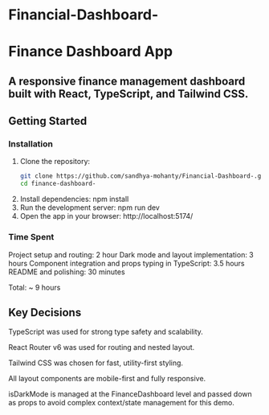 # Financial-Dashboard-
# Finance Dashboard App

A responsive finance management dashboard built with **React**, **TypeScript**, and **Tailwind CSS**. 
---

##  Getting Started

### Installation

1. Clone the repository:
   ```bash
   git clone https://github.com/sandhya-mohanty/Financial-Dashboard-.git
   cd finance-dashboard-
2. Install dependencies:
   npm install
3. Run the development server:
   npm run dev
4. Open the app in your browser:
   http://localhost:5174/

### Time Spent
Project setup and routing: 2 hour
Dark mode and layout implementation: 3 hours
Component integration and props typing in TypeScript: 3.5 hours
README and polishing: 30 minutes

Total: ~ 9 hours

## Key Decisions
TypeScript was used for strong type safety and scalability.

React Router v6 was used for routing and nested layout.

Tailwind CSS was chosen for fast, utility-first styling.

All layout components are mobile-first and fully responsive.

isDarkMode is managed at the FinanceDashboard level and passed down as props to avoid complex context/state management for this demo.




